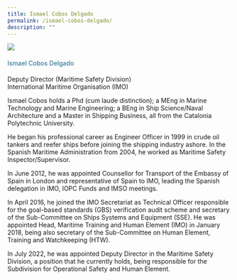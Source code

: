 ```yaml
---
title: Ismael Cobos Delgado
permalink: /ismael-cobos-delgado/
description: ""
---
```

<div class="row">
<div class="col is-3">
<img src="/images/Speakers/Ismael Cobos Delgado.png">
</div>
<div class="col is-9 speaker-details">
<h4>Ismael Cobos Delgado</h4>
<p>Deputy Director (Maritime Safety Division)<br> International Maritime Organisation (IMO)
</p>
<p>Ismael Cobos holds a Phd (cum laude distinction); a MEng in Marine Technology and Marine Engineering; a BEng in Ship Science/Naval Architecture and a Master in Shipping Business, all from the Catalonia Polytechnic University.</p>
<p>He began his professional career as Engineer Officer in 1999 in crude oil tankers and reefer ships before joining the shipping industry ashore. In the Spanish Maritime Administration from 2004, he worked as Maritime Safety Inspector/Supervisor. </p>
<p>In June 2012, he was appointed Counsellor for Transport of the Embassy of Spain in London and representative of Spain to IMO, leading the Spanish delegation in IMO, IOPC Funds and IMSO meetings.</p>
<p>
In April 2016, he joined the IMO Secretariat as Technical Officer responsible for the goal-based standards (GBS) verification audit scheme and secretary of the Sub-Committee on Ships Systems and Equipment (SSE). He was appointed Head, Maritime Training and Human Element (IMO) in January 2018, being also secretary of the Sub-Committee on Human Element, Training and Watchkeeping (HTW).</p>
<p>
In July 2022, he was appointed Deputy Director in the Maritime Safety Division, a position that he currently holds, being responsible for the Subdivision for Operational Safety and Human Element.
</p>
</div>
</div>
					
					
					
					
<style type="text/css"> 
    .is-left{
      text-align: left;
    }
    h4{
      font-weight: 500; 
      color: #337B9A !important;
    }
     .speaker-details p { text-align: justified; }
  </style>